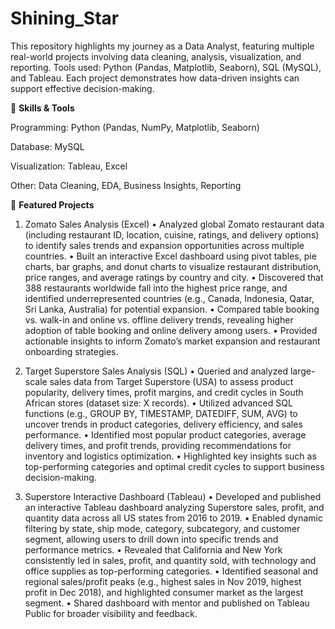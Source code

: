 # Shining_Star
This repository highlights my journey as a Data Analyst, featuring multiple real-world projects involving data cleaning, analysis, visualization, and reporting. Tools used: Python (Pandas, Matplotlib, Seaborn), SQL (MySQL), and Tableau. Each project demonstrates how data-driven insights can support effective decision-making.

🧰 **Skills & Tools**

Programming: Python (Pandas, NumPy, Matplotlib, Seaborn)

Database: MySQL

Visualization: Tableau, Excel

Other: Data Cleaning, EDA, Business Insights, Reporting

💼 **Featured Projects**

1. Zomato Sales Analysis (Excel)
•	Analyzed global Zomato restaurant data (including restaurant ID, location, cuisine, ratings, and delivery options) to identify sales trends and expansion opportunities across multiple countries.
•	Built an interactive Excel dashboard using pivot tables, pie charts, bar graphs, and donut charts to visualize restaurant distribution, price ranges, and average ratings by country and city.
•	Discovered that 388 restaurants worldwide fall into the highest price range, and identified underrepresented countries (e.g., Canada, Indonesia, Qatar, Sri Lanka, Australia) for potential expansion.
•	Compared table booking vs. walk-in and online vs. offline delivery trends, revealing higher adoption of table booking and online delivery among users.
•	Provided actionable insights to inform Zomato’s market expansion and restaurant onboarding strategies.

2. Target Superstore Sales Analysis (SQL)
•	Queried and analyzed large-scale sales data from Target Superstore (USA) to assess product popularity, delivery times, profit margins, and credit cycles in South African stores (dataset size: X records).
•	Utilized advanced SQL functions (e.g., GROUP BY, TIMESTAMP, DATEDIFF, SUM, AVG) to uncover trends in product categories, delivery efficiency, and sales performance.
•	Identified most popular product categories, average delivery times, and profit trends, providing recommendations for inventory and logistics optimization.
•	Highlighted key insights such as top-performing categories and optimal credit cycles to support business decision-making.

3. Superstore Interactive Dashboard (Tableau)
•	Developed and published an interactive Tableau dashboard analyzing Superstore sales, profit, and quantity data across all US states from 2016 to 2019.
•	Enabled dynamic filtering by state, ship mode, category, subcategory, and customer segment, allowing users to drill down into specific trends and performance metrics.
•	Revealed that California and New York consistently led in sales, profit, and quantity sold, with technology and office supplies as top-performing categories.
•	Identified seasonal and regional sales/profit peaks (e.g., highest sales in Nov 2019, highest profit in Dec 2018), and highlighted consumer market as the largest segment.
•	Shared dashboard with mentor and published on Tableau Public for broader visibility and feedback.



